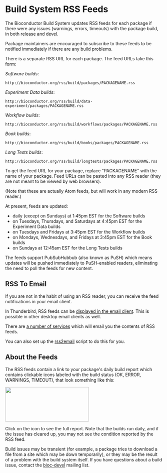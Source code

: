 # Build System RSS Feeds

The Bioconductor Build System updates RSS feeds for each package
if there were any issues (warnings, errors, timeouts) with the package
build, in both release and devel.

Package maintainers are encouraged to subscribe to 
these feeds to be notified immediately if there are any build problems.

There is a separate RSS URL for each package. The feed URLs take this form:

*Software builds*:

    http://bioconductor.org/rss/build/packages/PACKAGENAME.rss

*Experiment Data builds*:

    http://bioconductor.org/rss/build/data-experiment/packages/PACKAGENAME.rss

*Workflow builds*:

    http://bioconductor.org/rss/build/workflows/packages/PACKAGENAME.rss

*Book builds*:

    http://bioconductor.org/rss/build/books/packages/PACKAGENAME.rss

*Long Tests builds*:

    http://bioconductor.org/rss/build/longtests/packages/PACKAGENAME.rss

To get the feed URL for your package, replace "PACKAGENAME" with the name of
your package. Feed URLs can be pasted into any RSS reader (they are
not meant to be viewed by web browsers). 

(Note that these are actually Atom feeds, but will work in any modern
RSS reader.)

At present, feeds are updated:
- daily (except on Sundays) at 1:45pm EST for the Software builds
- on Tuesdays, Thursdays, and Saturdays at 4:45pm EST for the Experiment Data builds
- on Tuesdays and Fridays at 3:45pm EST for the Workflow builds
- on Mondays, Wednesdays, and Fridays at 3:45pm EST for the Book builds
- on Sundays at 12:45am EST for the Long Tests builds

The feeds support PubSubHubbub (also known as PuSH) which means updates
will be pushed immediately to PuSH-enabled readers, eliminating the need to poll
the feeds for new content.

<!--
If a package had no build issues, its feed is not updated.
-->

## RSS To Email

If you are not in the habit of using an RSS reader, you can receive the feed notifications in your email client.

In Thunderbird, RSS feeds can be
[displayed in the email client](http://kb.mozillazine.org/Thunderbird_:_FAQs_:_RSS_Basics). This is possible
in other desktop email clients as well.

There are 
[a number of services](http://blog.themeforest.net/resources/7-rss-to-emailsms-services-you-can-use-for-your-item-feed/)
which will email you the contents of RSS feeds.

You can also set up the [rss2email](http://www.allthingsrss.com/rss2email/)
script to do this for you.

## About the Feeds

The RSS feeds contain a link to your package's daily build report which contains
clickable icons labeled with the build status (OK, ERROR, WARNINGS, TIMEOUT),
that look something like this:

<img src="buildreport.jpg" width="267" height="110"/>

Click on the icon to see the full report. Note that the builds
run daily, and if the issue has cleared up, you may not
see the condition reported by the RSS feed.

Build issues may be transient (for example, a package tries to
download a file from a site which may be down temporarily),
or they may be the result of a problem with the build system itself.
If you have questions about a build issue, contact the
[bioc-devel](http://bioconductor.org/help/mailing-list/)
mailing list.

